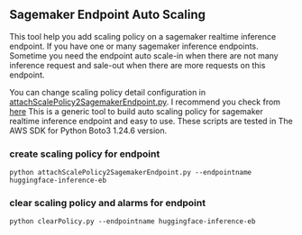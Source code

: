 ## Sagemaker Endpoint Auto Scaling

This tool help you add scaling policy on a sagemaker realtime inference endpoint. If you have one or many sagemaker inference endpoints. Sometime you need the endpoint  auto scale-in when there are not many inference request and sale-out when there are more requests on this endpoint.

You can change scaling policy detail configuration in [attachScalePolicy2SagemakerEndpoint.py](https://github.com/RichardLeeY/awsTools/blob/main/sageMakerAutoScaling/attachScalePolicy2SagemakerEndpoint.py). I recommend you check from [here](https://docs.aws.amazon.com/sagemaker/latest/dg/endpoint-auto-scaling.html)
This is a generic tool to build auto scaling policy for sagemaker realtime inference endpoint and easy to use. These scripts are tested in The AWS SDK for Python Boto3 1.24.6 version.

### create scaling policy for endpoint 
    
```
python attachScalePolicy2SagemakerEndpoint.py --endpointname huggingface-inference-eb
```
### clear scaling policy and alarms for endpoint

```
python clearPolicy.py --endpointname huggingface-inference-eb

```


